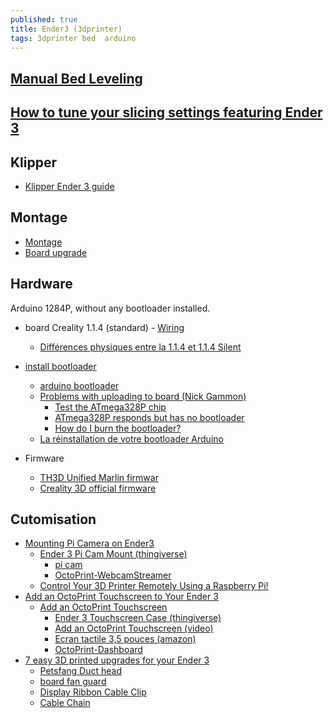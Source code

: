 ```yaml
---
published: true
title: Ender3 (3dprinter)
tags: 3dprinter bed  arduino
---
```

## [Manual Bed Leveling](https://www.youtube.com/watch?v=5eqTmb01cBk)

## [How to tune your slicing settings featuring Ender 3](https://www.youtube.com/watch?v=3yIebnVjADM)

## Klipper
- [Klipper Ender 3 guide](https://www.youtube.com/watch?v=yAfalR7-Tvw)

## Montage
- [Montage](https://www.youtube.com/watch?v=me8Qrwh907Q)
- [Board upgrade](https://www.youtube.com/watch?v=6nHOp-j3dtE)

## Hardware
Arduino 1284P, without any bootloader installed.

- board Creality 1.1.4 (standard) - [Wiring](https://user-images.githubusercontent.com/13983772/65833342-b9832c80-e2cf-11e9-8569-5ade76dd0f93.jpeg)
	- [Différences physiques entre la 1.1.4 et 1.1.4 Silent](https://www.ender3.fr/differences-physiques-entre-la-1-1-4-et-1-1-4-silent/)

- [install bootloader](https://www.youtube.com/watch?v=fIl5X2ffdyo)
	- [arduino bootloader](https://www.arduino.cc/en/Hacking/Bootloader)
    - [Problems with uploading to board (Nick Gammon)](https://arduino.stackexchange.com/questions/13292/have-i-bricked-my-arduino-uno-problems-with-uploading-to-board/13293#13293)
 	   - [Test the ATmega328P chip](https://arduino.stackexchange.com/questions/13292/have-i-bricked-my-arduino-uno-problems-with-uploading-to-board/13293#13293)
    	- [ATmega328P responds but has no bootloader](https://arduino.stackexchange.com/questions/13292/have-i-bricked-my-arduino-uno-problems-with-uploading-to-board/13293#13293)
        - [How do I burn the bootloader?](https://arduino.stackexchange.com/questions/473/how-do-i-burn-the-bootloader)
    - [La réinstallation de votre bootloader Arduino](http://documentations-francophone-libres.e-monsite.com/pages/tuto/tuto-la-reinstallation-de-votre-bootloader-arduino.html)
    
- Firmware
	- [TH3D Unified Marlin firmwar](https://www.th3dstudio.com/knowledgebase/th3d-unified-firmware-package/)
    - [Creality 3D official firmware](https://github.com/Creality3DPrinting/Ender-3)
        
## Cutomisation
- [Mounting Pi Camera on Ender3](https://howchoo.com/g/ntg5yzg1odk/using-octoprint-with-the-creality-ender-3-3d-printer)
	- [Ender 3 Pi Cam Mount (thingiverse)](https://www.thingiverse.com/thing:2886101)
    	- [pi cam](https://www.amazon.fr/AZDelivery-Cam%C3%A9ra-Raspberry-Kamera-Flexkabel/dp/B07KSZW251/ref=sr_1_7?__mk_fr_FR=%C3%85M%C3%85%C5%BD%C3%95%C3%91&keywords=Raspberry+Pi+V2.1%2C+8+MP&qid=1569069060&s=gateway&sr=8-7)
        - [OctoPrint-WebcamStreamer](https://plugins.octoprint.org/plugins/webcamstreamer/)
	- [Control Your 3D Printer Remotely Using a Raspberry Pi!](https://www.youtube.com/watch?v=1RuasPvZhx0)
- [Add an OctoPrint Touchscreen to Your Ender 3](https://howchoo.com/g/y2fin2q5njm/ender-3-octoprint-touchscreen)
	- [Add an OctoPrint Touchscreen](https://howchoo.com/g/ztu5owjhytu/3d-printer-octoprint-touchscreen?utm_source=youtube&utm_medium=referral&utm_campaign=octoprint-touchscreen&utm_content=description)
    	- [Ender 3 Touchscreen Case (thingiverse)](https://www.thingiverse.com/thing:3030160)
		- [Add an OctoPrint Touchscreen (video)](https://www.youtube.com/watch?v=6OP2c-GQFu4)
		- [Ecran tactile 3,5 pouces (amazon)](https://www.amazon.fr/gp/product/B07NTH1JWH/ref=ox_sc_act_title_1?smid=A5BN6RQOA0WX3&psc=1)
        - [OctoPrint-Dashboard](https://plugins.octoprint.org/plugins/dashboard/)
- [7 easy 3D printed upgrades for your Ender 3](https://www.youtube.com/watch?v=fq2IKp3jeaY)
	- [Petsfang Duct head](https://www.thingiverse.com/thing:2759439/)
    - [board fan guard](https://www.thingiverse.com/thing:2935204/)
    - [Display Ribbon Cable Clip](https://www.thingiverse.com/thing:2880021)
    - [Cable Chain](https://www.thingiverse.com/thing:2920060)
